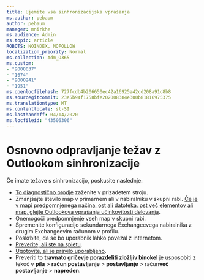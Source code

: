 ```yaml
---
title: Ujemite vsa sinhronizacijska vprašanja
ms.author: pebaum
author: pebaum
manager: mnirkhe
ms.audience: Admin
ms.topic: article
ROBOTS: NOINDEX, NOFOLLOW
localization_priority: Normal
ms.collection: Adm_O365
ms.custom:
- "9000037"
- "1674"
- "9000241"
- "1951"
ms.openlocfilehash: 727fcdb4b206650ec42a16925a42cd208a91d8b8
ms.sourcegitcommit: 23e5b94f1758bfe202008384e300b81816975375
ms.translationtype: MT
ms.contentlocale: sl-SI
ms.lasthandoff: 04/14/2020
ms.locfileid: "43506306"
---
```

# <a name="basic-outlook-sync-troubleshooting"></a>Osnovno odpravljanje težav z Outlookom sinhronizacije

Če imate težave s sinhronizacijo, poskusite naslednje:

- [To diagnostično orodje](https://aka.ms/sara-outlooksendreceive) zaženite v prizadetem stroju.
- Zmanjšajte število map v primarnem ali v nabiralniku v skupni rabi. [Če je v mapi predpomnjenega načina. ost ali datoteka. pst več elementov ali map, glejte Outlookova vprašanja učinkovitosti delovanja](https://support.microsoft.com/help/2768656/outlook-performance-issues-when-there-are-too-many-items-or-folders-in).
- Onemogoči predpomnjenje vseh map v skupni rabi.
- Spremenite konfiguracijo sekundarnega Exchangeevega nabiralnika z drugim Exchangeevim računom v profilu.
- Poskrbite, da se bo uporabnik lahko povezal z internetom. 
- [Preverite, ali ste na spletu](https://support.office.com/article/2460e4a8-16c7-47fc-b204-b1549275aac9).
- [Ugotovite, ali je pravilo uporabljeno](https://support.office.com/article/C24F5DEA-9465-4DF4-AD17-A50704D66C59).
- Preveriti to **travnato gričevje porazdeliti zložljiv binokel** je usposobiti z tekoč v **pila** > **račun postavljanje** > **postavljanje** > račun**več postavljanje** > **napreden**.
